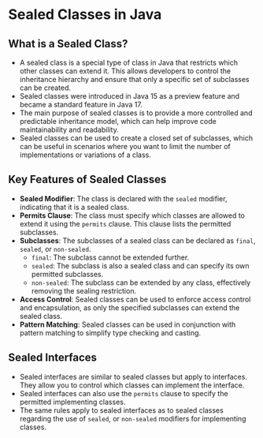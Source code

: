 # Sealed Classes in Java

## What is a Sealed Class?
- A sealed class is a special type of class in Java that restricts which other classes can extend it. This allows developers to control the inheritance hierarchy and ensure that only a specific set of subclasses can be created.
- Sealed classes were introduced in Java 15 as a preview feature and became a standard feature in Java 17.
- The main purpose of sealed classes is to provide a more controlled and predictable inheritance model, which can help improve code maintainability and readability.
- Sealed classes can be used to create a closed set of subclasses, which can be useful in scenarios where you want to limit the number of implementations or variations of a class.

## Key Features of Sealed Classes
- **Sealed Modifier**: The class is declared with the `sealed` modifier, indicating that it is a sealed class.
- **Permits Clause**: The class must specify which classes are allowed to extend it using the `permits` clause. This clause lists the permitted subclasses.
- **Subclasses**: The subclasses of a sealed class can be declared as `final`, `sealed`, or `non-sealed`.
  - `final`: The subclass cannot be extended further.
  - `sealed`: The subclass is also a sealed class and can specify its own permitted subclasses.
  - `non-sealed`: The subclass can be extended by any class, effectively removing the sealing restriction.
- **Access Control**: Sealed classes can be used to enforce access control and encapsulation, as only the specified subclasses can extend the sealed class.
- **Pattern Matching**: Sealed classes can be used in conjunction with pattern matching to simplify type checking and casting.

## Sealed Interfaces
- Sealed interfaces are similar to sealed classes but apply to interfaces. They allow you to control which classes can implement the interface.
- Sealed interfaces can also use the `permits` clause to specify the permitted implementing classes.
- The same rules apply to sealed interfaces as to sealed classes regarding the use of  `sealed`, or `non-sealed` modifiers for implementing classes.